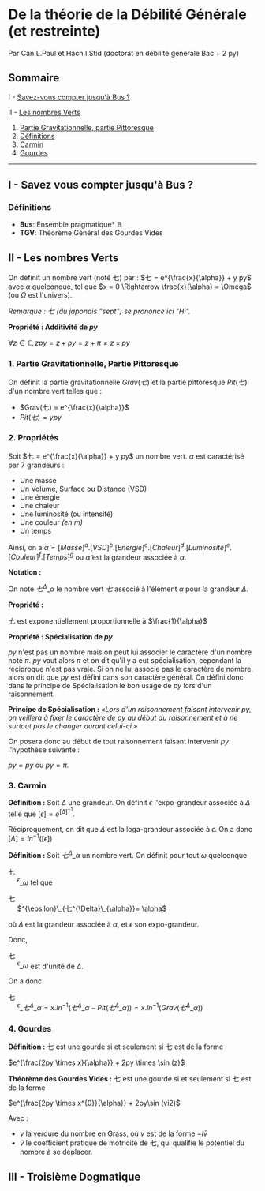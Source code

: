 # De la théorie de la Débilité Générale (et restreinte)
Par Can.L.Paul et Hach.I.Stid 
(doctorat en débilité générale Bac + 2 py)

## Sommaire

I - [Savez-vous compter jusqu'à Bus ?](#i---savez-vous-compter-jusquà-bus-)

II - [Les nombres Verts](#ii---les-nombres-verts)
1. [Partie Gravitationnelle, partie Pittoresque](#1-partie-gravitationnelle-partie-pittoresque)
2. [Définitions](#2-propriétés)
3. [Carmin](#3-carmin)
4. [Gourdes](#4-gourdes)

---

## I - Savez vous compter jusqu'à Bus ?

### Définitions
- **Bus**: Ensemble pragmatique\* $\mathbb{B}$
- **TGV**: Théorème Général des Gourdes Vides

## II - Les nombres Verts
On définit un nombre vert (noté 七)  par :
$七 = e^{\frac{x}{\alpha}} + y py$
avec $\alpha$ quelconque, tel que
$x = 0 \Rightarrow \frac{x}{\alpha} = \Omega$ (ou $\Omega$ est l'univers).

*Remarque : 七 (du japonais "sept") se prononce ici "Hi".*

**Propriété : Additivité de $py$**

$\forall z \in \mathbb{C}, zpy = z + py = z + \pi \neq z \times py$

### 1. Partie Gravitationnelle, Partie Pittoresque
On définit la partie gravitationnelle $Grav(七)$  et la partie pittoresque $Pit(七)$ d'un nombre vert telles que :
- $Grav(七) = e^{\frac{x}{\alpha}}$
- $Pit(七) = ypy$

### 2. Propriétés
Soit $七 = e^{\frac{x}{\alpha}} + y py$ un nombre vert.
$\alpha$ est caractérisé par 7 grandeurs :
- Une masse
- Un Volume, Surface ou Distance (VSD)
- Une énergie
- Une chaleur
- Une luminosité (ou intensité)
- Une couleur *(en m)*
- Un temps

Ainsi, on a
 $\tilde{\alpha} = [Masse]^{a}.[VSD]^{b}.[Energie]^{c}.[Chaleur]^{d}.[Luminosité]^{e}.[Couleur]^{f}.[Temps]^{g}$ 
ou $\tilde{\alpha}$ est la grandeur associée à $\alpha$.
 
**Notation :**

On note $七^{\Delta}\_{\alpha}$ le nombre vert $七$ associé à l'élément $\alpha$ pour la grandeur $\Delta$.


**Propriété :**

$七$ est exponentiellement proportionnelle à $\frac{1}{\alpha}$

**Propriété : Spécialisation de $py$**

$py$ n'est pas un nombre mais on peut lui associer le caractère d'un nombre noté $\pi$. $py$ vaut alors $\pi$ et on dit qu'il y a eut spécialisation, cependant la réciproque n'est pas vraie. Si on ne lui associe pas le caractère de nombre, alors on dit que $py$ est défini dans son caractère général. On défini donc dans le principe de Spécialisation le bon usage de $py$ lors d'un raisonnement.

**Principe de Spécialisation :**
*«Lors d'un raisonnement faisant intervenir $py$, on veillera à fixer le caractère de $py$ au début du raisonnement et à ne surtout pas le changer durant celui-ci.»*

On posera donc au début de tout raisonnement faisant intervenir $py$ l'hypothèse suivante :

 $py = py$ ou $py = \pi$.

### 3. Carmin

**Définition :**
Soit $\Delta$ une grandeur. On définit $\epsilon$ l'expo-grandeur associée à $\Delta$ telle 
que $[\epsilon] = e^{[\Delta]^{-1}}$.

Réciproquement, on dit que $\Delta$ est la loga-grandeur associée à $\epsilon$. On a donc $[\Delta] = ln^{-1}([\epsilon])$


**Définition :**
Soit $七^{\Delta}\_{\alpha}$ un nombre vert. On définit  pour tout $\omega$ quelconque <div class="flip">七</div> &emsp; $^{\epsilon}\_{\omega}$ tel que 

<div class="flip">七</div> &emsp; $^{\epsilon}\_{七^{\Delta}\_{\alpha}}= \alpha$

où $\Delta$ est la grandeur associée à $\alpha$, et $\epsilon$ son expo-grandeur.


Donc, <div class="flip">七</div> &emsp; $^{\epsilon}\_{\omega}$ est d'unité de $\Delta$.


On a donc <div class="flip">七</div> &emsp; $^{\epsilon}\_{七^{\Delta}\_{\alpha}} = x.ln^{-1}(七^{\Delta}\_{\alpha} - Pit(七^{\Delta}\_{\alpha})) = x.ln^{-1}(Grav(七^{\Delta}\_{\alpha}) )$

### 4. Gourdes
**Définition :**
七 est une gourde si et seulement si 七 est de la forme

$e^{\frac{2py \times x}{\alpha}} + 2py \times \sin (z)$

**Théorème des Gourdes Vides :**
七 est une gourde si et seulement si 七 est de la forme

$e^{\frac{2py \times x^{0}}{\alpha}} + 2py\sin (vi2)$

Avec :
- $v$ la verdure du nombre en Grass, où $v$ est de la forme
$-i\bar{v}$
- $\bar{v}$ le coefficient pratique de motricité de 七, qui qualifie le potentiel du nombre à se déplacer.


## III - Troisième Dogmatique
